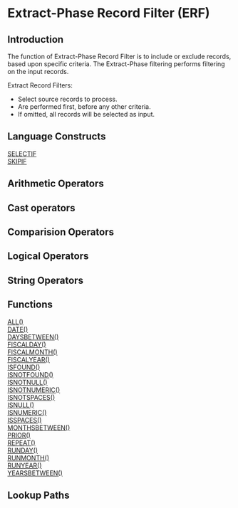 # Extract-Phase Record Filter (ERF)

## Introduction

The function of Extract-Phase Record Filter is to include or exclude records, based upon specific criteria. The Extract-Phase filtering performs filtering on the input records.

Extract Record Filters:

-  Select source records to process.
-  Are performed first, before any other criteria.
-  If omitted, all records will be selected as input.

## Language Constructs

[SELECTIF](./LogicText/SELECTIFStatementERF.md)  
[SKIPIF](./LogicText/SKIPIFStatementERF.md)  

## Arithmetic Operators

## Cast operators

## Comparision Operators

## Logical Operators

## String Operators

## Functions

[ALL()](./LogicText/Function-All.md)  
[DATE()](./LogicText/Function-DATE.md)  
[DAYSBETWEEN()](./LogicText/Function-DAYSBETWEEN.md)  
[FISCALDAY()](./LogicText/Function-FISCALDAY.md)  
[FISCALMONTH()](./LogicText/Function-FISCALMONTH.md)  
[FISCALYEAR()](./LogicText/Function-FISCALYEAR.md)  
[ISFOUND()](./LogicText/Function-ISFOUND.md)  
[ISNOTFOUND()](./LogicText/Function-ISNOTFOUND.md)  
[ISNOTNULL()](./LogicText/Function-ISNOTNULL.md)  
[ISNOTNUMERIC()](./LogicText/Function-ISNOTNUMERIC.md)  
[ISNOTSPACES()](./LogicText/Function-ISNOTSPACES.md)  
[ISNULL()](./LogicText/Function-ISNULL.md)  
[ISNUMERIC()](./LogicText/Function-ISNUMERIC.md)  
[ISSPACES()](./LogicText/Function-ISSPACES.md)  
[MONTHSBETWEEN()](./LogicText/Function-MONTHSBETWEEN.md)  
[PRIOR()](./LogicText/Function-PRIOR.md)  
[REPEAT()](./LogicText/Function-REPEAT.md)  
[RUNDAY()](./LogicText/Function-RUNDAY.md)  
[RUNMONTH()](./LogicText/Function-RUNMONTH.md)  
[RUNYEAR()](./LogicText/Function-RUNYEAR.md)  
[YEARSBETWEEN()](./LogicText/Function-YEARSBETWEEN.md)  




## Lookup Paths
